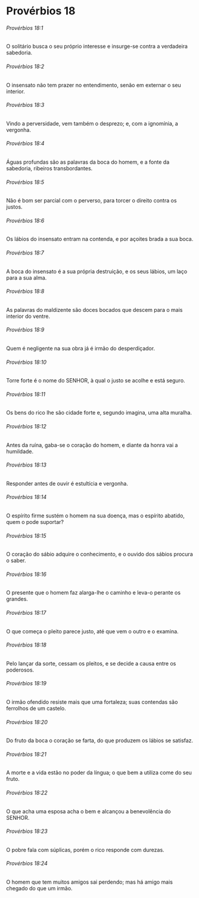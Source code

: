 # Provérbios 18

###### Provérbios 18:1

O solitário busca o seu próprio interesse e insurge-se contra a verdadeira sabedoria.

###### Provérbios 18:2

O insensato não tem prazer no entendimento, senão em externar o seu interior.

###### Provérbios 18:3

Vindo a perversidade, vem também o desprezo; e, com a ignomínia, a vergonha.

###### Provérbios 18:4

Águas profundas são as palavras da boca do homem, e a fonte da sabedoria, ribeiros transbordantes.

###### Provérbios 18:5

Não é bom ser parcial com o perverso, para torcer o direito contra os justos.

###### Provérbios 18:6

Os lábios do insensato entram na contenda, e por açoites brada a sua boca.

###### Provérbios 18:7

A boca do insensato é a sua própria destruição, e os seus lábios, um laço para a sua alma.

###### Provérbios 18:8

As palavras do maldizente são doces bocados que descem para o mais interior do ventre.

###### Provérbios 18:9

Quem é negligente na sua obra já é irmão do desperdiçador.

###### Provérbios 18:10

Torre forte é o nome do SENHOR, à qual o justo se acolhe e está seguro.

###### Provérbios 18:11

Os bens do rico lhe são cidade forte e, segundo imagina, uma alta muralha.

###### Provérbios 18:12

Antes da ruína, gaba-se o coração do homem, e diante da honra vai a humildade.

###### Provérbios 18:13

Responder antes de ouvir é estultícia e vergonha.

###### Provérbios 18:14

O espírito firme sustém o homem na sua doença, mas o espírito abatido, quem o pode suportar?

###### Provérbios 18:15

O coração do sábio adquire o conhecimento, e o ouvido dos sábios procura o saber.

###### Provérbios 18:16

O presente que o homem faz alarga-lhe o caminho e leva-o perante os grandes.

###### Provérbios 18:17

O que começa o pleito parece justo, até que vem o outro e o examina.

###### Provérbios 18:18

Pelo lançar da sorte, cessam os pleitos, e se decide a causa entre os poderosos.

###### Provérbios 18:19

O irmão ofendido resiste mais que uma fortaleza; suas contendas são ferrolhos de um castelo.

###### Provérbios 18:20

Do fruto da boca o coração se farta, do que produzem os lábios se satisfaz.

###### Provérbios 18:21

A morte e a vida estão no poder da língua; o que bem a utiliza come do seu fruto.

###### Provérbios 18:22

O que acha uma esposa acha o bem e alcançou a benevolência do SENHOR.

###### Provérbios 18:23

O pobre fala com súplicas, porém o rico responde com durezas.

###### Provérbios 18:24

O homem que tem muitos amigos sai perdendo; mas há amigo mais chegado do que um irmão.


